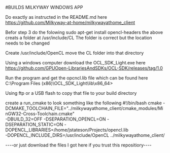 #BUILDS MILKYWAY WINDOWS APP

Do exactly as instructed in the README.md here
https://github.com/Milkyway-at-home/milkywayathome_client

Befor step 3 do the folowing
sudo apt-get install opencl-headers
the above creats a folder at /usr/include/CL
The folder is correct but the location needs to be changed

Create /usr/include/OpenCL
move the CL folder into that directory

Using a windows computer download the OCL_SDK_Light.exe here
https://github.com/GPUOpen-LibrariesAndSDKs/OCL-SDK/releases/tag/1.0

Run the program and get the opcncl.lib file which can be found here
C:\Program Files (x86)\OCL_SDK_Light\lib\x86_64>

Using ftp or a USB flash to copy that file to your build directory

create a run_cmake to look something like the following
#!/bin/bash
cmake -DCMAKE_TOOLCHAIN_FILE="../milkywayathome_client/cmake_modules/MinGW32-Cross-Toolchain.cmake" \
 -DBUILD_32=OFF -DSEPARATION_OPENCL=ON -DSEPARATION_STATIC=ON -DOPENCL_LIBRARIES=/home/jstateson/Projects/opencl.lib  \
 -DOPENCL_INCLUDE_DIRS=/usr/include/OpenCL  ../milkywayathome_client/

----or just download the files I got here if you trust this repositiory----
